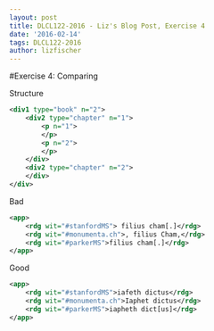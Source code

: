 ```yaml
---
layout: post
title: DLCL122-2016 - Liz's Blog Post, Exercise 4
date: '2016-02-14'
tags: DLCL122-2016
author: lizfischer
---
```


#Exercise 4: Comparing

Structure

```xml
<div1 type="book" n="2">
	<div2 type="chapter" n="1">
		<p n="1">
		</p>
		<p n="2">
		</p>
	</div>
	<div2 type="chapter" n="2">
	</div>
</div>
```

Bad

```xml
<app>
	<rdg wit="#stanfordMS"> filius cham[.]</rdg>
	<rdg wit="#monumenta.ch">, filius Cham,</rdg>
	<rdg wit="#parkerMS">filius cham[.]</rdg>
</app>
```

Good

```xml
<app>
	<rdg wit="#stanfordMS">iafeth dictus</rdg>
	<rdg wit="#monumenta.ch">Iaphet dictus</rdg>
	<rdg wit="#parkerMS">iapheth dict[us]</rdg>
</app>
```
